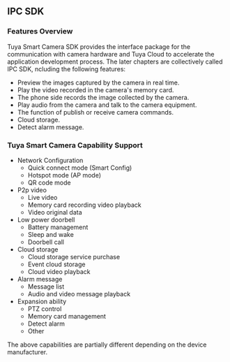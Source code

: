 ## IPC SDK

### Features Overview

Tuya Smart Camera SDK provides the interface package for the communication with camera hardware and Tuya Cloud to accelerate the application development process. The later chapters are collectively called IPC SDK, ncluding the following features:

- Preview the images captured by the camera in real time.
- Play the video recorded in the camera's memory card.
- The phone side records the image collected by the camera.
- Play audio from the camera and talk to the camera equipment.
- The function of publish or receive camera commands.
- Cloud storage.
- Detect alarm message.

### Tuya Smart Camera Capability Support

* Network Configuration
  * Quick connect mode (Smart Config)
  * Hotspot mode (AP mode)
  * QR code mode
* P2p video
  * Live video
  * Memory card recording video playback
  * Video original data
* Low power doorbell
  * Battery management
  * Sleep and wake
  * Doorbell call
* Cloud storage
  * Cloud storage service purchase
  * Event cloud storage
  * Cloud video playback
* Alarm message
  * Message list
  * Audio and video message playback
* Expansion ability
  * PTZ control
  * Memory card management
  * Detect alarm
  * Other

The above capabilities are partially different depending on the device manufacturer.